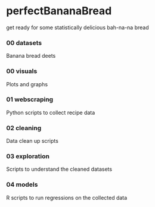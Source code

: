 # perfectBananaBread
get ready for some statistically delicious bah-na-na bread

### 00 datasets
Banana bread deets

### 00 visuals
Plots and graphs

### 01 webscraping
Python scripts to collect recipe data

### 02 cleaning
Data clean up scripts

### 03 exploration
Scripts to understand the cleaned datasets

### 04 models
R scripts to run regressions on the collected data
